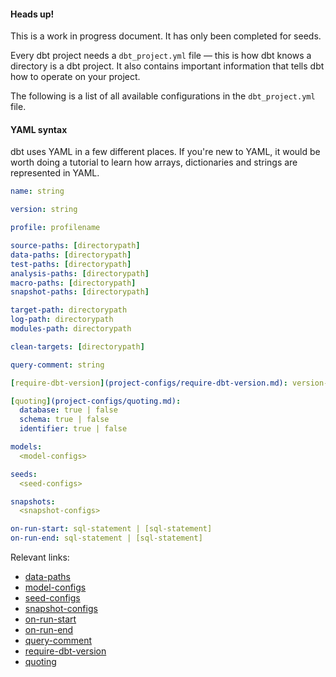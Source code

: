
<Alert type='warning'>
<h4>Heads up!</h4>
This is a work in progress document. It has only been completed for seeds.

</Alert>

Every dbt project needs a `dbt_project.yml` file — this is how dbt knows a directory is a dbt project. It also contains important information that tells dbt how to operate on your project.

The following is a list of all available configurations in the `dbt_project.yml` file.

<Alert type='info'>
    <h4>YAML syntax</h4>
    dbt uses YAML in a few different places. If you're new to YAML, it would be worth doing a tutorial to learn how arrays, dictionaries and strings are represented in YAML.
</Alert>

<File name='dbt_project.yml'>

```yml
name: string

version: string

profile: profilename

source-paths: [directorypath]
data-paths: [directorypath]
test-paths: [directorypath]
analysis-paths: [directorypath]
macro-paths: [directorypath]
snapshot-paths: [directorypath]

target-path: directorypath
log-path: directorypath
modules-path: directorypath

clean-targets: [directorypath]

query-comment: string

[require-dbt-version](project-configs/require-dbt-version.md): version-range

[quoting](project-configs/quoting.md):
  database: true | false
  schema: true | false
  identifier: true | false

models:
  <model-configs>

seeds:
  <seed-configs>

snapshots:
  <snapshot-configs>

on-run-start: sql-statement | [sql-statement]
on-run-end: sql-statement | [sql-statement]

```

</File>

Relevant links:
* [data-paths](project-configs/data-paths.md)
* [model-configs](model-configs.md)
* [seed-configs](seed-configs.md)
* [snapshot-configs](snapshot-configs.md)
* [on-run-start](project-configs/on-run-start.md)
* [on-run-end](project-configs/on-run-end.md)
* [query-comment](project-configs/query-comment.md)
* [require-dbt-version](project-configs/require-dbt-version.md)
* [quoting](project-configs/quoting.md)

